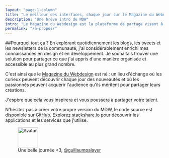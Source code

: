 ```yaml
---
layout: "page-1-column"
title: "Le meilleur des interfaces, chaque jour sur le Magazine du Webdesign"
description: "Une brève intro du MDW"
intro: "Le Magazine du Webdesign est la plateforme de partage visant à animer les conversations & à promouvoir les idées, les outils, les services, les ressources, les événements & les créations qui font la qualité du design et du développement web francophone."
permalink: "/a-propos/"
---
```


##Pourquoi tout ça ?
En explorant quotidiennement les blogs, les tweets et les newsletters de la communauté, j'ai considérablement enrichi mes connaissances en design et en développement. Je souhaitais trouver une solution pour partager ce que j'ai appris d'une manière organisée et accessible au plus grand nombre.

C'est ainsi que le [Magazine du Webdesign](http://magazineduwebdesign.com) est né : un lieu d'échange où les curieux peuvent découvrir chaque jour des nouveautés et où les passionnés peuvent acquérir l'audience qu'ils méritent pour partager leurs créations.

J'espère que cela vous inspirera et vous poussera à partager votre talent.

N'hésitez pas à créer votre propre version du MDW, le code source est disponible sur <a href="https://github.com/MagazineduWebdesign/MagazineduWebdesign.github.io" title="Twitter @guillaumpalayer" target="_blank">GitHub</a>. Explorez <a href="http://stackshare.io/MagazineduWebdesign/magazine-du-webdesign" title="stackshare.io" target="_blank">stackshare.io</a> pour découvrir les applications et les services que j'utilise.

<figure class="text-center">
  <img class="rounded-img-d64 mod-avatar" src="{{ site.author.avatar | prepend:'https://s3-eu-west-1.amazonaws.com/mdw-images/large/' }}" alt="Avatar" width="64" height="64">
  <figcaption>Une belle journée <3, <a href="https://twitter.com/guillaumpalayer" title="Twitter @guillaumpalayer" target="_blank">@guillaumpalayer</a></figcaption>
</figure>
